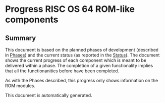# Progress RISC OS 64 ROM-like components

## Summary

This document is based on the planned phases of development (described in
[Phases](Phases)) and the current status (as reported in the
[Status](Status)). The document shows the current progress of each
component which is meant to be delivered within a phase. The completion
of a given functionality implies that all the functionanities before have been
completed.

As with the Phases described, this progress only shows information on the
ROM modules.

This document is automatically generated.

<!-- Charts go here -->

